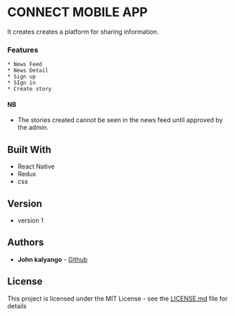 # CONNECT MOBILE APP

It creates creates a platform for sharing information.

### Features

```
* News Feed
* News Detail
* Sign up
* SIgn in
* Create story
```

#### NB

* The stories created cannot be seen in the news feed until approved by the admin.

## Built With

* React Native
* Redux
* css

## Version

* version 1

## Authors

* **John kalyango** - [Github](https://github.com/johnkegz)

## License

This project is licensed under the MIT License - see the [LICENSE.md](LICENSE.md) file for details
